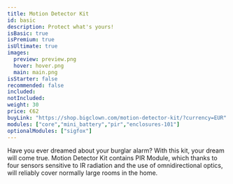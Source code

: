 ```yaml
---
title: Motion Detector Kit
id: basic
description: Protect what's yours!
isBasic: true
isPremium: true
isUltimate: true
images:
  preview: preview.png
  hover: hover.png
  main: main.png
isStarter: false
recommended: false
included:
notIncluded:
weight: 30
price: €62
buyLink: "https://shop.bigclown.com/motion-detector-kit/?currency=EUR"
modules: ["core","mini_battery","pir","enclosures-101"]
optionalModules: ["sigfox"]
---
```


Have you ever dreamed about your burglar alarm? With this kit, your dream will come true. Motion Detector Kit contains PIR Module, which thanks to four sensors sensitive to IR radiation and the use of omnidirectional optics, will reliably cover normally large rooms in the home.
